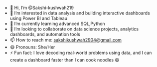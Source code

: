 - 👋 Hi, I’m @Sakshi-kushwah219  
- 👀 I’m interested in data analysis and building interactive dashboards using Power BI and Tableau  
- 🌱 I’m currently learning  advanced SQL,Python 
- 💞️ I’m looking to collaborate on data science projects, analytics dashboards, and automation tools  
- 📫 How to reach me: sakshikushwah2904@gmail.com  
- 😄 Pronouns: She/Her  
- ⚡ Fun fact: I love decoding real-world problems using data, and I can create a dashboard faster than I can cook noodles 😄  


<!---
Sakshi-kushwah219/Sakshi-kushwah219 is a ✨ special ✨ repository because its `README.md` (this file) appears on your GitHub profile.
You can click the Preview link to take a look at your changes.
--->
